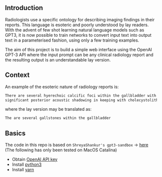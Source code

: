 ## Introduction

Radiologists use a specific ontology for describing imaging findings in their reports. This language is esoteric and poorly understood by lay readers.
With the advent of few shot learning natural language models such as GPT3, it is now possible to train networks to convert input text into output text in a parameterised fashion, using only a few training examples.

The aim of this project is to build a simple web interface using the OpenAI GPT-3 API where the input prompt can be any clinical radiology report and the resulting output is an understandable lay version.

## Context

An example of the esoteric nature of radiology reports is:
```markdown
There are several hyerechoic calcific foci within the gallbladder with  
significant posterior acoustic shadowing in keeping with cholecystolithiasis
```
where the lay version may be translated as:
```markdown
The are several gallstones within the gallbladder
```

## Basics

The code in this repo is based on `ShreyaShankur's gpt3-sandbox` -> [here](https://github.com/shreyashankar/gpt3-sandbox)
(The following has only been tested on MacOS Catalina)

* Obtain [OpenAI API key](https://beta.openai.com/)
* Install [python3](https://realpython.com/installing-python/) 
* Install [yarn](https://classic.yarnpkg.com/en/docs/install/#mac-stable)




